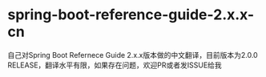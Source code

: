 # spring-boot-reference-guide-2.x.x-cn
自己对Spring Boot Refernece Guide 2.x.x版本做的中文翻译，目前版本为2.0.0 RELEASE，翻译水平有限，如果存在问题，欢迎PR或者发ISSUE给我
